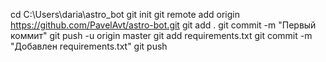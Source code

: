 cd C:\Users\daria\astro_bot
git init
git remote add origin https://github.com/PavelAvt/astro-bot.git
git add .
git commit -m "Первый коммит"
git push -u origin master
git add requirements.txt
git commit -m "Добавлен requirements.txt"
git push
